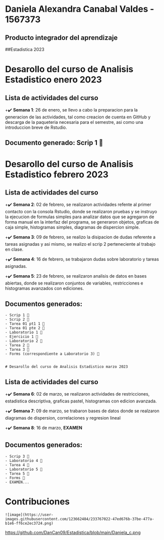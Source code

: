 # Daniela Alexandra Canabal Valdes   -  1567373
## Producto integrador del aprendizaje
##Estadistica 2023

# Desarollo del curso de Analisis Estadistico enero 2023
## Lista de actividades del curso

+✔️ **Semana 1**: 26 de enero, se llevo a cabo la preparacion para la generacion de las actividades, tal como creacion de cuenta en GitHub y descarga de la paqueteria necesaria para el semestre, asi como una introduccion breve de Rstudio.

## Documento generado: Scrip 1 💯


# Desarollo del curso de Analisis Estadistico febrero 2023
## Lista de actividades del curso

+✔️ **Semana 2**: 02 de febrero, se realizaron actividades refente al primer contacto con la consola Rstudio, donde se realizaron pruebas y se instruyo la ejecucion de formulas simples para analizar datos que se agregaron de forma manual en la interfaz del programa, se generaron objetos, graficas de caja simple, histogramas simples, diagramas de dispercion simple.

+✔️ **Semana 3**: 09 de febrero, se realizo la disipacion de dudas referente a tareas asignadas y asi mismo, se realizo el scrip 2 perteneciente al trabajo en clase.

+✔️ **Semana 4**: 16 de febrero, se trabajaron dudas sobre laboratorio y tareas asignadas.

+✔️ **Semana 5**: 23 de febrero, se realizaron analisis de datos en bases abiertas, donde se realizaron conjuntos de variables, restricciones e histogramas avanzados con ediciones.

## Documentos generados: 
    - Scrip 1 💯
    - Scrip 2 💯
    - Tarea 01 pt1 1 💯
    - Tarea 01 pte 2 💯
    - Laboratorio 1 💯
    - Ejercicio 1 💯
    - Laboratorio 2 💯
    - Tarea 2 💯
    - Tarea 3 💯
    - Forms (correspondiente a Laboratorio 3) 💯
    
    
    # Desarollo del curso de Analisis Estadistico marzo 2023
## Lista de actividades del curso

+✔️ **Semana 6**: 02 de marzo, se realizaron actividades de restricciones, estadistica descriptiva, graficas pastel, histogramas con edicion avanzada.

+✔️ **Semana 7**: 09 de marzo, se trabaron bases de datos donde se realzaron diagramas de dispersion, correlaciones y regresion lineal

+✔️ **Semana 8**: 16 de marzo,  **EXAMEN**


## Documentos generados: 
    - Scrip 3 💯
    - Laboratorio 4 💯
    - Tarea 4 💯
    - Laboratorio 5 💯
    - Tarea 5 💯
    - Forms 💯
    - EXAMEN...
    
# **Contribuciones**
    
    ![image](https://user-images.githubusercontent.com/123662484/233767022-47ed676b-37be-477a-b1e6-ff6ce2ec3724.png)

https://github.com/DanCan09/Estadistica/blob/main/Daniela_c.png
    
